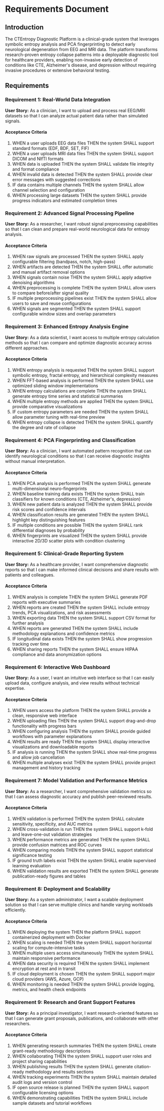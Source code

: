 # Requirements Document

## Introduction

The CTEntropy Diagnostic Platform is a clinical-grade system that leverages symbolic entropy analysis and PCA fingerprinting to detect early neurological degeneration from EEG and MRI data. The platform transforms research-proven entropy collapse patterns into a deployable diagnostic tool for healthcare providers, enabling non-invasive early detection of conditions like CTE, Alzheimer's disease, and depression without requiring invasive procedures or extensive behavioral testing.

## Requirements

### Requirement 1: Real-World Data Integration

**User Story:** As a clinician, I want to upload and process real EEG/MRI datasets so that I can analyze actual patient data rather than simulated signals.

#### Acceptance Criteria

1. WHEN a user uploads EEG data files THEN the system SHALL support standard formats (EDF, BDF, SET, FIF)
2. WHEN a user uploads MRI data files THEN the system SHALL support DICOM and NIfTI formats
3. WHEN data is uploaded THEN the system SHALL validate file integrity and format compliance
4. WHEN invalid data is detected THEN the system SHALL provide clear error messages with suggested corrections
5. IF data contains multiple channels THEN the system SHALL allow channel selection and configuration
6. WHEN processing large datasets THEN the system SHALL provide progress indicators and estimated completion times

### Requirement 2: Advanced Signal Processing Pipeline

**User Story:** As a researcher, I want robust signal preprocessing capabilities so that I can clean and prepare real-world neurological data for entropy analysis.

#### Acceptance Criteria

1. WHEN raw signals are processed THEN the system SHALL apply configurable filtering (bandpass, notch, high-pass)
2. WHEN artifacts are detected THEN the system SHALL offer automatic and manual artifact removal options
3. WHEN signals contain noise THEN the system SHALL apply adaptive denoising algorithms
4. WHEN preprocessing is complete THEN the system SHALL allow users to compare before/after signal quality
5. IF multiple preprocessing pipelines exist THEN the system SHALL allow users to save and reuse configurations
6. WHEN signals are segmented THEN the system SHALL support configurable window sizes and overlap parameters

### Requirement 3: Enhanced Entropy Analysis Engine

**User Story:** As a data scientist, I want access to multiple entropy calculation methods so that I can compare and optimize diagnostic accuracy across different approaches.

#### Acceptance Criteria

1. WHEN entropy analysis is requested THEN the system SHALL support symbolic entropy, fractal entropy, and hierarchical complexity measures
2. WHEN FFT-based analysis is performed THEN the system SHALL use optimized sliding window implementations
3. WHEN entropy calculations are complete THEN the system SHALL generate entropy time series and statistical summaries
4. WHEN multiple entropy methods are applied THEN the system SHALL provide comparative visualizations
5. IF custom entropy parameters are needed THEN the system SHALL allow parameter tuning with real-time preview
6. WHEN entropy collapse is detected THEN the system SHALL quantify the degree and rate of collapse

### Requirement 4: PCA Fingerprinting and Classification

**User Story:** As a clinician, I want automated pattern recognition that can identify neurological conditions so that I can receive diagnostic insights without manual interpretation.

#### Acceptance Criteria

1. WHEN PCA analysis is performed THEN the system SHALL generate multi-dimensional neuro-fingerprints
2. WHEN baseline training data exists THEN the system SHALL train classifiers for known conditions (CTE, Alzheimer's, depression)
3. WHEN new patient data is analyzed THEN the system SHALL provide risk scores and confidence intervals
4. WHEN classification results are generated THEN the system SHALL highlight key distinguishing features
5. IF multiple conditions are possible THEN the system SHALL rank differential diagnoses by probability
6. WHEN fingerprints are visualized THEN the system SHALL provide interactive 2D/3D scatter plots with condition clustering

### Requirement 5: Clinical-Grade Reporting System

**User Story:** As a healthcare provider, I want comprehensive diagnostic reports so that I can make informed clinical decisions and share results with patients and colleagues.

#### Acceptance Criteria

1. WHEN analysis is complete THEN the system SHALL generate PDF reports with executive summaries
2. WHEN reports are created THEN the system SHALL include entropy trends, PCA visualizations, and risk assessments
3. WHEN exporting data THEN the system SHALL support CSV format for further analysis
4. WHEN reports are generated THEN the system SHALL include methodology explanations and confidence metrics
5. IF longitudinal data exists THEN the system SHALL show progression tracking over time
6. WHEN sharing reports THEN the system SHALL ensure HIPAA compliance and data anonymization options

### Requirement 6: Interactive Web Dashboard

**User Story:** As a user, I want an intuitive web interface so that I can easily upload data, configure analysis, and view results without technical expertise.

#### Acceptance Criteria

1. WHEN users access the platform THEN the system SHALL provide a clean, responsive web interface
2. WHEN uploading files THEN the system SHALL support drag-and-drop functionality with progress bars
3. WHEN configuring analysis THEN the system SHALL provide guided workflows with parameter explanations
4. WHEN results are ready THEN the system SHALL display interactive visualizations and downloadable reports
5. IF analysis is running THEN the system SHALL show real-time progress and allow job cancellation
6. WHEN multiple analyses exist THEN the system SHALL provide project management and history tracking

### Requirement 7: Model Validation and Performance Metrics

**User Story:** As a researcher, I want comprehensive validation metrics so that I can assess diagnostic accuracy and publish peer-reviewed results.

#### Acceptance Criteria

1. WHEN validation is performed THEN the system SHALL calculate sensitivity, specificity, and AUC metrics
2. WHEN cross-validation is run THEN the system SHALL support k-fold and leave-one-out validation strategies
3. WHEN performance metrics are generated THEN the system SHALL provide confusion matrices and ROC curves
4. WHEN comparing models THEN the system SHALL support statistical significance testing
5. IF ground truth labels exist THEN the system SHALL enable supervised learning evaluation
6. WHEN validation results are exported THEN the system SHALL generate publication-ready figures and tables

### Requirement 8: Deployment and Scalability

**User Story:** As a system administrator, I want a scalable deployment solution so that I can serve multiple clinics and handle varying workloads efficiently.

#### Acceptance Criteria

1. WHEN deploying the system THEN the platform SHALL support containerized deployment with Docker
2. WHEN scaling is needed THEN the system SHALL support horizontal scaling for compute-intensive tasks
3. WHEN multiple users access simultaneously THEN the system SHALL maintain responsive performance
4. WHEN data security is required THEN the system SHALL implement encryption at rest and in transit
5. IF cloud deployment is chosen THEN the system SHALL support major cloud providers (AWS, Azure, GCP)
6. WHEN monitoring is needed THEN the system SHALL provide logging, metrics, and health check endpoints

### Requirement 9: Research and Grant Support Features

**User Story:** As a principal investigator, I want research-oriented features so that I can generate grant proposals, publications, and collaborate with other researchers.

#### Acceptance Criteria

1. WHEN generating research summaries THEN the system SHALL create grant-ready methodology descriptions
2. WHEN collaborating THEN the system SHALL support user roles and project sharing capabilities
3. WHEN publishing results THEN the system SHALL generate citation-ready methodology and results sections
4. WHEN tracking experiments THEN the system SHALL maintain detailed audit logs and version control
5. IF open source release is planned THEN the system SHALL support configurable licensing options
6. WHEN demonstrating capabilities THEN the system SHALL include sample datasets and tutorial workflows